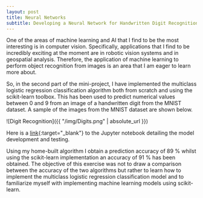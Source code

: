 ```yaml
---
layout: post
title: Neural Networks
subtitle: Developing a Neural Network for Handwritten Digit Recognition
---
```


One of the areas of machine learning and AI that I find to be the most interesting is in computer vision. Specifically, applications that I find to be incredibly exciting at the moment are in robotic vision systems and in geospatial analysis. Therefore, the application of machine learning to perform object recognition from images is an area that I am eager to learn more about. 

So, in the second part of the mini-project, I have implemented the multiclass logistic regression classification algorithm both from scratch and using the scikit-learn toolbox. This has been used to predict numerical values between 0 and 9 from an image of a handwritten digit from the MNIST dataset. A sample of the images from the MNIST dataset are shown below.

![Digit Recognition]({{ "/img/Digits.png" | absolute_url }})

Here is a [link](https://github.com/nickramskill/Machine-Learning-Projects){:target="_blank"} to the Jupyter notebook detailing the model development and testing. 

Using my home-built algorithm I obtain a prediction accuracy of 89 % whilst using the scikit-learn implementation an accuracy of 91 % has been obtained. The objective of this exercise was not to draw a comparison between the accuracy of the two algorithms but rather to learn how to implement the multiclass logistic regression classification model and to familiarize myself with implementing machine learning models using scikit-learn.    


